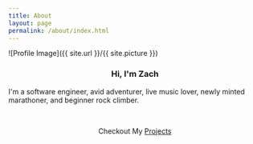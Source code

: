 ```yaml
---
title: About
layout: page
permalink: /about/index.html
---
```

<style>
img { width: 50%; margin: 0 auto; display: block; }
</style>

![Profile Image]({{ site.url }}/{{ site.picture }})

<h3 style="text-align: center;">Hi, I'm Zach</h3>
<p>I'm a software engineer, avid adventurer, live music lover, newly minted marathoner, and beginner rock climber.<p>

<br />
<p style="text-align: center;">Checkout My <a href="/projects">Projects</a></p>

